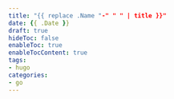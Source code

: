 ```yaml
---
title: "{{ replace .Name "-" " " | title }}"
date: {{ .Date }}
draft: true
hideToc: false
enableToc: true
enableTocContent: true
tags:
- hugo
categories:
- go
---
```


